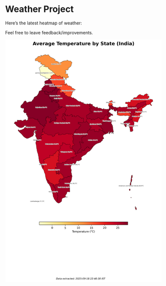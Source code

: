 # Weather Project

Here’s the latest heatmap of weather:

Feel free to leave feedback/improvements.

![India Heatmap](docs/assets/india_heatmap.png?v=CC3D08)
